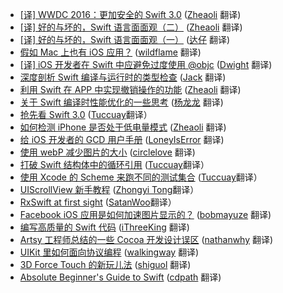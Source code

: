 * [[译] WWDC 2016：更加安全的 Swift 3.0](http://gold.xitu.io/entry/5788f7467db2a2005ce4f4fe?utm_source=gold-miner&utm_medium=readme&utm_campaign=github) ([Zheaoli](https://github.com/Zheaoli) 翻译)
* [[译] 好的与坏的，Swift 语言面面观（二）](http://gold.xitu.io/entry/578dc9db79bc44005ff580d4?utm_source=gold-miner&utm_medium=readme&utm_campaign=github) ([Zheaoli](https://github.com/Zheaoli) 翻译)
* [[译] 好的与坏的，Swift 语言面面观（一）](http://gold.xitu.io/entry/578c647a6be3ff006ce49e91?utm_source=gold-miner&utm_medium=readme&utm_campaign=github) ([达仔](https://github.com/zhangjd) 翻译)
* [假如 Mac 上也有 iOS 应用？](http://gold.xitu.io/entry/577b87d27db2a20054e47ecc?utm_source=gold-miner&utm_medium=readme&utm_campaign=github) ([wildflame](https://github.com/wildflame) 翻译)
* [[译] iOS 开发者在 Swift 中应避免过度使用 @objc](https://gold.xitu.io/entry/57712f605bbb50005970dc0e?utm_source=gold-miner&utm_medium=readme&utm_campaign=github) ([Dwight](https://github.com/ldhlfzysys) 翻译)
* [深度剖析 Swift 编译与运行时的类型检查](http://gold.xitu.io/entry/5767a62a80dda4005f9e97ca?utm_source=gold-miner&utm_medium=readme&utm_campaign=github) ([Jack](https://github.com/Jack-Kingdom) 翻译)
* [利用 Swift 在 APP 中实现撤销操作的功能](http://gold.xitu.io/entry/575fab19207703006bea9d27?utm_source=gold-miner&utm_medium=readme&utm_campaign=github) ([Zheaoli](https://github.com/Zheaoli) 翻译)
* [关于 Swift 编译时性能优化的一些思考](http://gold.xitu.io/entry/5757f29279bc440061f5822c?utm_source=gold-miner&utm_medium=readme&utm_campaign=github) ([杨龙龙](https://github.com/yllziv) 翻译)
* [抢先看 Swift 3.0](http://gold.xitu.io/entry/57558db97db2a2006995ed53?utm_source=gold-miner&utm_medium=readme&utm_campaign=github) ([Tuccuay](https://github.com/Tuccuay)翻译）
* [如何检测 iPhone 是否处于低电量模式](http://gold.xitu.io/entry/574ff27d7db2a20055c7aec3?utm_source=gold-miner&utm_medium=readme&utm_campaign=github) ([Zheaoli](https://github.com/Zheaoli) 翻译)
* [给 iOS 开发者的 GCD 用户手册](http://gold.xitu.io/entry/574e544971cfe4006bffa552?utm_source=gold-miner&utm_medium=readme&utm_campaign=github) ([LoneyIsError](https://github.com/LoneyIsError) 翻译)
* [使用 webP 减少图片的大小](http://gold.xitu.io/entry/57383657c4c97100601212d5?utm_source=gold-miner&utm_medium=readme&utm_campaign=github) ([circlelove](https://github.com/circlelove) 翻译)
* [打破 Swift 结构体中的循环引用](http://gold.xitu.io/entry/572acc852e958a0069518605?utm_source=gold-miner&utm_medium=readme&utm_campaign=github) ([Tuccuay](https://github.com/Tuccuay)翻译）
* [使用 Xcode 的 Scheme 来跑不同的测试集合](http://gold.xitu.io/entry/5723223f71cfe400575f4528?utm_source=gold-miner&utm_medium=readme&utm_campaign=github) ([Tuccuay](https://github.com/Tuccuay)翻译）
* [UIScrollView 新手教程](http://gold.xitu.io/entry/570c71a81ea4930068dcbc5e?utm_source=gold-miner&utm_medium=readme&utm_campaign=github) ([Zhongyi Tong](https://github.com/geeeeeeeeek)翻译）
* [RxSwift at first sight](http://gold.xitu.io/entry/56d5528a1532bc004c6e913a?utm_source=gold-miner&utm_medium=readme&utm_campaign=github) ([SatanWoo](https://github.com/SatanWoo)翻译）
* [Facebook iOS 应用是如何加速图片显示的？](http://gold.xitu.io/entry/56de9bc7731956005e1b5b2e?utm_source=gold-miner&utm_medium=readme&utm_campaign=github) ([bobmayuze](https://github.com/bobmayuze) 翻译)
* [编写高质量的 Swift 代码](http://gold.xitu.io/entry/56b60c97816dfa005ae0c0d4?utm_source=gold-miner&utm_medium=readme&utm_campaign=github) ([iThreeKing](https://github.com/iThreeKing) 翻译)
* [Artsy 工程师总结的一些 Cocoa 开发设计误区](http://gold.xitu.io/entry/56cbd1338ac2470053b55ce5?utm_source=gold-miner&utm_medium=readme&utm_campaign=github) ([nathanwhy](https://github.com/nathanwhy) 翻译)
* [UIKit 里如何面向协议编程](https://github.com/xitu/gold-miner/blob/master/TODO/ios-9-tutorial-series-protocol-oriented-programming-with-uikit.md) ([walkingway](https://github.com/walkingway) 翻译)
* [3D Force Touch 的新玩儿法](http://gold.xitu.io/entry/56cbd3ec1532bc00535cb0e9?utm_source=gold-miner&utm_medium=readme&utm_campaign=github) ([shiguol](https://github.com/shiguol) 翻译)
* [Absolute Beginner's Guide to Swift](http://gold.xitu.io/entry/56cbd7e3128fe10058092760?utm_source=gold-miner&utm_medium=readme&utm_campaign=github) ([cdpath](https://github.com/cdpath) 翻译)
